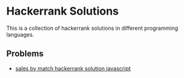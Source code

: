 # Hackerrank Solutions

This is a collection of hackerrank solutions in different programming languages.

## Problems

* [sales by match hackerrank solution javascript](http://github.com/mirimadahmed/hackerrank-solutions/warmup-challenges/sales-by-match/solution.js)